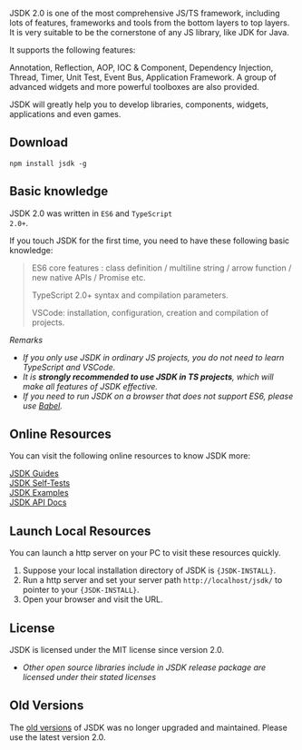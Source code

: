 JSDK 2.0 is one of the most comprehensive JS/TS framework, including lots of features, frameworks and tools from the bottom layers to top layers. It is very suitable to be the cornerstone of any JS library, like JDK for Java.

It supports the following features:
<p class="warn">
Annotation, Reflection, AOP, IOC & Component, Dependency Injection, Thread, Timer, Unit Test, Event Bus, Application Framework. A group of advanced widgets and more powerful toolboxes are also provided.
</p>

JSDK will greatly help you to develop libraries, components, widgets, applications and even games.

## Download
```shell
npm install jsdk -g
```

## Basic knowledge 
JSDK 2.0 was written in <code>ES6</code> and <code>TypeScript 2.0+</code>.

If you touch JSDK for the first time, you need to have these following basic knowledge:
> ES6 core features : class definition / multiline string / arrow function / new native APIs / Promise etc.
>
> TypeScript 2.0+ syntax and compilation parameters.
>
> VSCode: installation, configuration, creation and compilation of projects.

*Remarks*
* *If you only use JSDK in ordinary JS projects, you do not need to learn TypeScript and VSCode.*
* *It is <b>strongly recommended to use JSDK in TS projects</b>, which will make all features of JSDK effective.*
* *If you need to run JSDK on a browser that does not support ES6, please use [Babel](https://babeljs.io/docs/en/).*

## Online Resources
You can visit the following online resources to know JSDK more:
<p class="warn">
<a href="https://fengboyue.github.io/jsdk/docs/#/en/quick" target="_blank">JSDK Guides</a>
<br>
<a href="https://fengboyue.github.io/jsdk/tests" target="_blank">JSDK Self-Tests</a>
<br>
<a href="https://fengboyue.github.io/jsdk/examples" target="_blank">JSDK Examples</a>
<br>
<a href="https://fengboyue.github.io/jsdk/api" target="_blank">JSDK API Docs</a>
</p>

## Launch Local Resources
You can launch a http server on your PC to visit these resources quickly.
1. Suppose your local installation directory of JSDK is <code>{JSDK-INSTALL}</code>.
2. Run a http server and set your server path <code>http://localhost/jsdk/</code> to pointer to your <code>{JSDK-INSTALL}</code>.
3. Open your browser and visit the URL.

## License
JSDK is licensed under the MIT license since version 2.0.
* *Other open source libraries include in JSDK release package are licensed under their stated licenses*

## Old Versions
The <a href="https://sourceforge.net/projects/jsdk2/" target="_blank">
old versions</a> of JSDK was no longer upgraded and maintained. Please use the latest version 2.0.